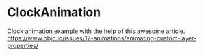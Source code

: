 # ClockAnimation

Clock animation example with the help of this awesome article.
https://www.objc.io/issues/12-animations/animating-custom-layer-properties/
